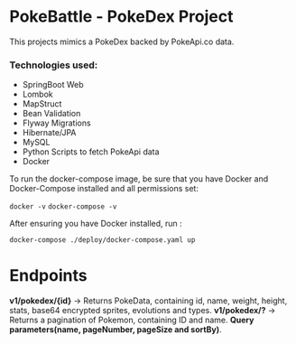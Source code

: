 # PokeBattle - PokeDex Project



This projects mimics a PokeDex backed by PokeApi.co data.

### Technologies used:
- SpringBoot Web
- Lombok 
- MapStruct
- Bean Validation
- Flyway Migrations
- Hibernate/JPA
- MySQL
- Python Scripts to fetch PokeApi data
- Docker


To run the docker-compose image, be sure that you have Docker and Docker-Compose installed and all permissions set:

`` docker -v `` 
`` docker-compose -v ``


After ensuring you have Docker installed, run :

`` docker-compose ./deploy/docker-compose.yaml up ``

# Endpoints

**v1/pokedex/{id}** -> Returns PokeData, containing id, name, weight, height, stats, base64 encrypted sprites, evolutions and types.
**v1/pokedex/?** -> Returns a pagination of Pokemon, containing ID and name. **Query parameters(name, pageNumber, pageSize and sortBy)**.

